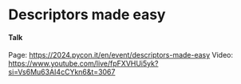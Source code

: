 # Descriptors made easy

#### Talk
Page: https://2024.pycon.it/en/event/descriptors-made-easy
Video: https://www.youtube.com/live/fpFXVHUi5yk?si=Vs6Mu63AI4cCYkn6&t=3067
